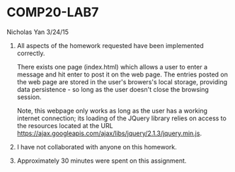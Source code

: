 # COMP20-LAB7

Nicholas Yan
3/24/15

1.  All aspects of the homework requested have been implemented correctly.

    There exists one page (index.html) which allows a user to enter a message and hit enter to post
    it on the web page. The entries posted on the web page are stored in the user's browers's local 
    storage, providing data persistence - so long as the user doesn't close the browsing session.

    Note, this webpage only works as long as the user has a working internet connection; its 
    loading of the JQuery library relies on access to the resources located at the URL
    https://ajax.googleapis.com/ajax/libs/jquery/2.1.3/jquery.min.js.

2.  I have not collaborated with anyone on this homework.

3.  Approximately 30 minutes were spent on this assignment.
